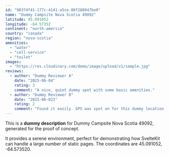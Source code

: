 ```yaml
---
id: "90374f41-177c-4141-a5ce-88f288947be0"
name: "Dummy Campsite Nova Scotia 49092"
latitude: 45.091052
longitude: -64.57352
continent: "north-america"
country: "canada"
region: "nova-scotia"
amenities:
  - "water"
  - "cell-service"
  - "toilet"
images:
  - "https://res.cloudinary.com/demo/image/upload/v1/sample.jpg"
reviews:
  - author: "Dummy Reviewer A"
    date: "2025-06-04"
    rating: 3
    comment: "A nice, quiet dummy spot with some basic amenities."
  - author: "Dummy Reviewer B"
    date: "2025-06-023"
    rating: 2
    comment: "Found it easily. GPS was spot on for this dummy location."
---
```


This is a **dummy description** for Dummy Campsite Nova Scotia 49092, generated for the proof of concept.

It provides a serene environment, perfect for demonstrating how SvelteKit can handle a large number of static pages. The coordinates are 45.091052, -64.573520.

